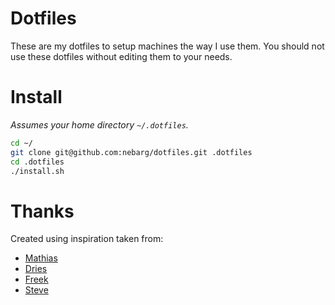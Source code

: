 # Dotfiles

These are my dotfiles to setup machines the way I use them. You should not use these dotfiles without editing them to your needs.

# Install

_Assumes your home directory `~/.dotfiles`._
```sh
cd ~/
git clone git@github.com:nebarg/dotfiles.git .dotfiles
cd .dotfiles
./install.sh
```

# Thanks

Created using inspiration taken from:
- [Mathias](https://github.com/mathiasbynens/dotfiles)
- [Dries](https://github.com/driesvints/dotfiles)
- [Freek](https://github.com/freekmurze/dotfiles)
- [Steve](https://github.com/JustSteveKing/dotfiles)
